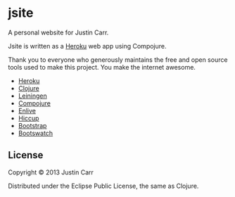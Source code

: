 # jsite

A personal website for Justin Carr.

Jsite is written as a [Heroku](http://www.heroku.com) web app using Compojure.

Thank you to everyone who generously maintains the free and open source tools used to make this project. You make the internet awesome.

 - [Heroku](https://www.heroku.com)
 - [Clojure](http://clojure.org)
 - [Leiningen](http://leiningen.org)
 - [Compojure](https://github.com/weavejester/compojure)
 - [Enlive](https://github.com/cgrand/enlive)
 - [Hiccup](https://github.com/weavejester/hiccup)
 - [Bootstrap](http://getbootstrap.com)
 - [Bootswatch](http://bootswatch.com)

## License

Copyright © 2013 Justin Carr

Distributed under the Eclipse Public License, the same as Clojure.

